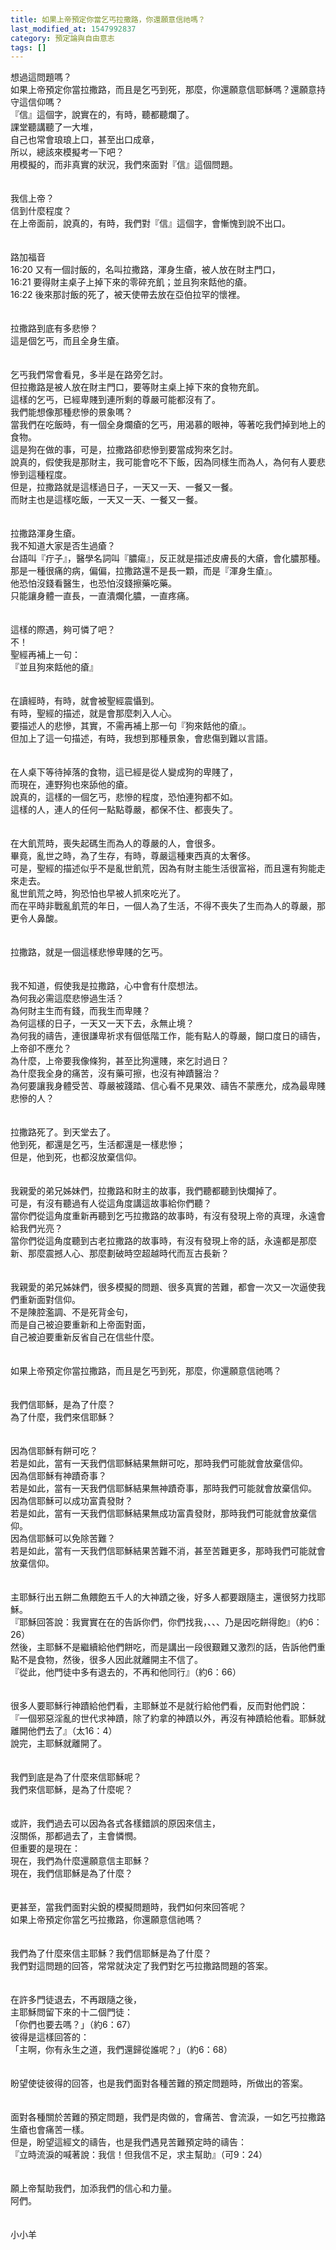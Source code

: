 ```yaml
---
title: 如果上帝預定你當乞丐拉撒路，你還願意信祂嗎？
last_modified_at: 1547992837
category: 預定論與自由意志
tags: []
---
```


想過這問題嗎？<br>如果上帝預定你當拉撒路，而且是乞丐到死，那麼，你還願意信耶穌嗎？還願意持守這信仰嗎？<br><!--more-->『信』這個字，說實在的，有時，聽都聽爛了。<br>課堂聽講聽了一大堆，<br>自己也常會琅琅上口，甚至出口成章，<br>所以，總該來模擬考一下吧？<br>用模擬的，而非真實的狀況，我們來面對『信』這個問題。<br><br><br>我信上帝？<br>信到什麼程度？<br>在上帝面前，說真的，有時，我們對『信』這個字，會慚愧到說不出口。<br><br><br>路加福音<br>16:20 又有一個討飯的，名叫拉撒路，渾身生瘡，被人放在財主門口，<br>16:21 要得財主桌子上掉下來的零碎充飢；並且狗來餂他的瘡。<br>16:22 後來那討飯的死了，被天使帶去放在亞伯拉罕的懷裡。<br><br><br>拉撒路到底有多悲慘？<br>這是個乞丐，而且全身生瘡。<br><br><br>乞丐我們常會看見，多半是在路旁乞討。<br>但拉撒路是被人放在財主門口，要等財主桌上掉下來的食物充飢。<br>這樣的乞丐，已經卑賤到連所剩的尊嚴可能都沒有了。<br>我們能想像那種悲慘的景象嗎？<br>當我們在吃飯時，有一個全身爛瘡的乞丐，用渴慕的眼神，等著吃我們掉到地上的食物。<br>這是狗在做的事，可是，拉撒路卻悲慘到要當成狗來乞討。<br>說真的，假使我是那財主，我可能會吃不下飯，因為同樣生而為人，為何有人要悲慘到這種程度。<br>但是，拉撒路就是這樣過日子，一天又一天、一餐又一餐。<br>而財主也是這樣吃飯，一天又一天、一餐又一餐。<br><br><br>拉撒路渾身生瘡。<br>我不知道大家是否生過瘡？<br>台語叫『疔子』，醫學名詞叫『膿瘍』，反正就是描述皮膚長的大瘡，會化膿那種。<br>那是一種很痛的病，偏偏，拉撒路還不是長一顆，而是『渾身生瘡』。<br>他恐怕沒錢看醫生，也恐怕沒錢擦藥吃藥。<br>只能讓身體一直長，一直潰爛化膿，一直疼痛。<br><br><br>這樣的際遇，夠可憐了吧？<br>不！<br>聖經再補上一句：<br>『並且狗來餂他的瘡』<br><br><br>在讀經時，有時，就會被聖經震懾到。<br>有時，聖經的描述，就是會那麼刺入人心。<br>要描述人的悲慘，其實，不需再補上那一句『狗來餂他的瘡』。<br>但加上了這一句描述，有時，我想到那種景象，會悲傷到難以言語。<br><br><br>在人桌下等待掉落的食物，這已經是從人變成狗的卑賤了，<br>而現在，連野狗也來舔他的瘡。<br>說真的，這樣的一個乞丐，悲慘的程度，恐怕連狗都不如。<br>這樣的人，連人的任何一點點尊嚴，都保不住、都喪失了。<br><br><br>在大飢荒時，喪失起碼生而為人的尊嚴的人，會很多。<br>畢竟，亂世之時，為了生存，有時，尊嚴這種東西真的太奢侈。<br>可是，聖經的描述似乎不是亂世飢荒，因為有財主能生活很富裕，而且還有狗能走來走去。<br>亂世飢荒之時，狗恐怕也早被人抓來吃光了。<br>而在平時非戰亂飢荒的年日，一個人為了生活，不得不喪失了生而為人的尊嚴，那更令人鼻酸。<br><br><br>拉撒路，就是一個這樣悲慘卑賤的乞丐。<br><br><br>我不知道，假使我是拉撒路，心中會有什麼想法。<br>為何我必需這麼悲慘過生活？<br>為何財主生而有錢，而我生而卑賤？<br>為何這樣的日子，一天又一天下去，永無止境？<br>為何我的禱告，連很謙卑祈求有個低階工作，能有點人的尊嚴，餬口度日的禱告，上帝卻不應允？<br>為什麼，上帝要我像條狗，甚至比狗還賤，來乞討過日？<br>為什麼我全身的痛苦，沒有藥可擦，也沒有神蹟醫治？<br>為何要讓我身體受苦、尊嚴被踐踏、信心看不見果效、禱告不蒙應允，成為最卑賤悲慘的人？<br><br><br>拉撒路死了。到天堂去了。<br>他到死，都還是乞丐，生活都還是一樣悲慘；<br>但是，他到死，也都沒放棄信仰。<br><br><br>我親愛的弟兄姊妹們，拉撒路和財主的故事，我們聽都聽到快爛掉了。<br>可是，有沒有聽過有人從這角度講這故事給你們聽？<br>當你們從這角度重新再聽到乞丐拉撒路的故事時，有沒有發現上帝的真理，永遠會給我們光亮？<br>當你們從這角度聽到古老拉撒路的故事時，有沒有發現上帝的話，永遠都是那麼新、那麼震撼人心、那麼劃破時空超越時代而亙古長新？<br><br><br>我親愛的弟兄姊妹們，很多模擬的問題、很多真實的苦難，都會一次又一次逼使我們重新面對信仰。<br>不是陳腔濫調、不是死背金句，<br>而是自己被迫要重新和上帝面對面，<br>自己被迫要重新反省自己在信些什麼。<br><br><br>如果上帝預定你當拉撒路，而且是乞丐到死，那麼，你還願意信祂嗎？<br><br><br>我們信耶穌，是為了什麼？<br>為了什麼，我們來信耶穌？<br><br><br>因為信耶穌有餅可吃？<br>若是如此，當有一天我們信耶穌結果無餅可吃，那時我們可能就會放棄信仰。<br>因為信耶穌有神蹟奇事？<br>若是如此，當有一天我們信耶穌結果無神蹟奇事，那時我們可能就會放棄信仰。<br>因為信耶穌可以成功富貴發財？<br>若是如此，當有一天我們信耶穌結果無成功富貴發財，那時我們可能就會放棄信仰。<br>因為信耶穌可以免除苦難？<br>若是如此，當有一天我們信耶穌結果苦難不消，甚至苦難更多，那時我們可能就會放棄信仰。<br><br><br>主耶穌行出五餅二魚餵飽五千人的大神蹟之後，好多人都要跟隨主，還很努力找耶穌。<br>『耶穌回答說：我實實在在的告訴你們，你們找我，、、、乃是因吃餅得飽』（約6：26）<br>然後，主耶穌不是繼續給他們餅吃，而是講出一段很艱難又激烈的話，告訴他們重點不是食物，然後，很多人因此就離開主不信了。<br>『從此，他門徒中多有退去的，不再和他同行』（約6：66）<br><br><br>很多人要耶穌行神蹟給他們看，主耶穌並不是就行給他們看，反而對他們說：<br>『一個邪惡淫亂的世代求神蹟，除了約拿的神蹟以外，再沒有神蹟給他看。耶穌就離開他們去了』（太16：4）<br>說完，主耶穌就離開了。<br><br><br>我們到底是為了什麼來信耶穌呢？<br>我們來信耶穌，是為了什麼呢？<br><br><br>或許，我們過去可以因為各式各樣錯誤的原因來信主，<br>沒關係，那都過去了，主會憐憫。<br>但重要的是現在：<br>現在，我們為什麼還願意信主耶穌？<br>現在，我們信耶穌是為了什麼？<br><br><br>更甚至，當我們面對尖銳的模擬問題時，我們如何來回答呢？<br>如果上帝預定你當乞丐拉撒路，你還願意信祂嗎？<br><br><br>我們為了什麼來信主耶穌？我們信耶穌是為了什麼？<br>我們對這問題的回答，常常就決定了我們對乞丐拉撒路問題的答案。<br><br><br>在許多門徒退去，不再跟隨之後，<br>主耶穌問留下來的十二個門徒：<br>「你們也要去嗎？」（約6：67）<br>彼得是這樣回答的：<br>「主啊，你有永生之道，我們還歸從誰呢？」（約6：68）<br><br><br>盼望使徒彼得的回答，也是我們面對各種苦難的預定問題時，所做出的答案。<br><br><br>面對各種關於苦難的預定問題，我們是肉做的，會痛苦、會流淚，一如乞丐拉撒路生瘡也會痛苦一樣。<br>但是，盼望這經文的禱告，也是我們遇見苦難預定時的禱告：<br>『立時流淚的喊著說：我信！但我信不足，求主幫助』（可9：24）<br><br><br>願上帝幫助我們，加添我們的信心和力量。<br>阿們。<br><br><br>小小羊
